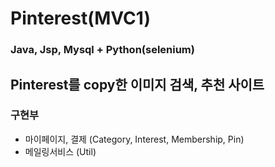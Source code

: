 # Pinterest(MVC1)
### Java, Jsp, Mysql + Python(selenium)

## Pinterest를 copy한 이미지 검색, 추천 사이트

### 구현부
- 마이페이지, 결제 (Category, Interest, Membership, Pin)
- 메일링서비스 (Util)
